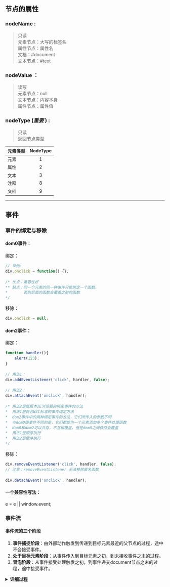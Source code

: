 ## 节点的属性
### **nodeName** : 
>只读 <br> 元素节点：大写的标签名 <br> 属性节点：属性名 <br> 文档：#document <br> 文本节点：#text
### **nodeValue** ：
>读写 <br> 元素节点：null <br> 文本节点：内容本身 <br> 属性节点：属性值
### **nodeType** (*重要* ) :
>只读 <br> 返回节点类型 <br> 

| 元素类型	| NodeType |
| -------  | :------: |
|   元素   |     1    |
|   属性   |     2    |
|   文本   |     3    |
|   注释   |     8    |
|   文档   |     9    |

---

## 事件
### 事件的绑定与移除
#### dom0事件：
绑定：
```javascript
// 举例:
div.onclick = function() {};

/* 优点：兼容性好
** 缺点：同一个元素的同一种事件只能绑定一个函数，
*       否则后面的函数会覆盖之前的函数
*/
```
移除：
```javascript
div.onclick = null;
```

#### dom2事件：
绑定：
```javascript
function handler(){
	alert(123);
}

// 用法1：
div.addEventListener('click', hardler, false);

// 用法2：
div.attachEvent('onclick', handler);

/* 用法2是低版本IE浏览器的绑定事件的方法
*  用法1是符合W3C标准的事件绑定方法
*  dom2事件中的两种绑定事件的方法，它们所传入的参数不同
*  与dom0级事件不同的是，它们都能为一个元素添加多个事件处理函数
*  dom0和dom2可以共存，不互相覆盖，但是dom0之间依然会覆盖
*  用法1是顺序执行
*  用法2是倒序执行
*/
```
移除：
```javascript
div.removeEventListener('click', handler, false);
// 注意：removeEventListener 无法移除匿名函数

div.detachEvent('onclick', handler);
```

#### 一个兼容性写法：
 e = e || window.event;

### 事件流
#### 事件流的三个阶段
1. **事件捕捉阶段**：由外部动作触发到传递到目标元素最近的父节点的过程，途中不会接受事件。
2. **处于目标元素阶段**：从事件传入到目标元素之初，到未接收事件之末的过程。
3. **冒泡阶段**：从事件接受处理触发之初，到事件递交document节点之末的过程，途中接受事件。

<details><summary><b>详细过程</b></summary>

![](./static/img/eventflow.svg)

#### 事件的冒泡与捕获
>addEventListener( )方法，可以传入三个参数，前两个是必须的，第三个是一个可选的布尔类型的数 <br>
默认是 false，指定事件发生在冒泡阶段 <br> true 指定事件发生在捕获阶段

![事件的捕获和冒泡](./static/img/事件的捕获和冒泡.png)

#### 事件代理 / 事件委托
例子：
```html
	<ul id="ul" onclick="show(event)">
		<li>1</li>
		<li>2</li>
		<li>3</li>
		<li>4</li>
	</ul>
```
```javascript
	function show (e) {
		//事件target属性:返回事件的目标节点(简称触发节点)
		var tagname = e.target;
		if (tagname.nodeName = "li")
		alert(tagname.innerHTML);
	}
```
>在上面这个例子中，虽然没有为每个 li 标签绑定函数，但利用事件代理，可以完成点击每个 li 标签就弹出对应数字的功能

事件代理的优点：
1. **提高性能**: 每一个函数都会占用内存空间，只需添加一个事件处理程序代理所有事件,所占用的内存空间更少。
2. **动态监听**: 使用事件委托可以自动绑定动态添加的元素,即新增的节点不需要主动添加也可以一样具有和其他元素一样的事件。